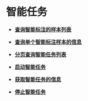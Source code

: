 # 智能任务<a name="auto_task"></a>

 

-   **[查询智能标注的样本列表](查询智能标注的样本列表.md)**  

-   **[查询单个智能标注样本的信息](查询单个智能标注样本的信息.md)**  

-   **[分页查询智能任务列表](分页查询智能任务列表.md)**  

-   **[启动智能任务](启动智能任务.md)**  

-   **[获取智能任务的信息](获取智能任务的信息.md)**  

-   **[停止智能任务](停止智能任务.md)**  


